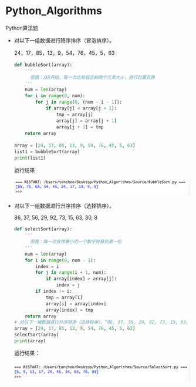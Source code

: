 # Python_Algorithms
Python算法题

* 对以下一组数据进行降序排序（冒泡排序）。

  24，17，85，13，9，54，76，45，5，63

  ```python
  def bubbleSort(array):
      '''
      	思路：从0开始，每一次比较临近的两个元素大小，进行位置互换 
      '''
      num = len(array)
      for i in range(0, num):
          for j in range(0, (num - i - 1)):
              if array[j] < array[j + 1]:
                  tmp = array[j]
                  array[j] = array[j + 1]
                  array[j + 1] = tmp
      return array

  array = [24, 17, 85, 13, 9, 54, 76, 45, 5, 63]
  list1 = bubbleSort(array)
  print(list1)
  ```

  运行结果

  ![运行结果](./image/bubbleSort.png)

* 对以下一组数据进行升序排序（选择排序）。

  86, 37, 56, 29, 92, 73, 15, 63, 30, 8 

  ```python
  def selectSort(array):
      '''
      	思路：每一次查找最小的一个数字转移到第一位 
      '''
      num = len(array)
      for i in range(0, num - 1):
          index = i
          for j in range(i + 1, num):
              if array[index] > array[j]:
                  index = j
          if index != i:
              tmp = array[i]
              array[i] = array[index]
              array[index] = tmp
      return array
  # 对以下一组数据进行升序排序（选择排序）。“86, 37, 56, 29, 92, 73, 15, 63, 30, 8”
  array = [24, 17, 85, 13, 9, 54, 76, 45, 5, 63]
  selectSort(array)
  print(array)
  ```

  运行结果：

  ![运行结果](./image/selectSort.png)